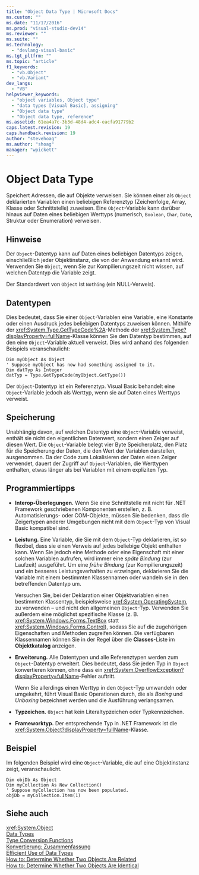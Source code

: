 ```yaml
---
title: "Object Data Type | Microsoft Docs"
ms.custom: ""
ms.date: "11/17/2016"
ms.prod: "visual-studio-dev14"
ms.reviewer: ""
ms.suite: ""
ms.technology: 
  - "devlang-visual-basic"
ms.tgt_pltfrm: ""
ms.topic: "article"
f1_keywords: 
  - "vb.Object"
  - "vb.Variant"
dev_langs: 
  - "VB"
helpviewer_keywords: 
  - "object variables, Object type"
  - "data types [Visual Basic], assigning"
  - "Object data type"
  - "Object data type, reference"
ms.assetid: 61ea4a7c-3b3d-48d4-adc4-eacfa91779b2
caps.latest.revision: 19
caps.handback.revision: 19
author: "stevehoag"
ms.author: "shoag"
manager: "wpickett"
---
```

# Object Data Type
Speichert Adressen, die auf Objekte verweisen.  Sie können einer als `Object` deklarierten Variablen einen beliebigen Referenztyp \(Zeichenfolge, Array, Klasse oder Schnittstelle\) zuweisen.  Eine `Object`\-Variable kann darüber hinaus auf Daten eines beliebigen Werttyps \(numerisch, `Boolean`, `Char`, `Date`, Struktur oder Enumeration\) verweisen.  
  
## Hinweise  
 Der `Object`\-Datentyp kann auf Daten eines beliebigen Datentyps zeigen, einschließlich jeder Objektinstanz, die von der Anwendung erkannt wird.  Verwenden Sie `Object`, wenn Sie zur Kompilierungszeit nicht wissen, auf welchen Datentyp die Variable zeigt.  
  
 Der Standardwert von `Object` ist `Nothing` \(ein NULL\-Verweis\).  
  
## Datentypen  
 Dies bedeutet, dass Sie einer `Object`\-Variablen eine Variable, eine Konstante oder einen Ausdruck jedes beliebigen Datentyps zuweisen können.  Mithilfe der <xref:System.Type.GetTypeCode%2A>\-Methode der <xref:System.Type?displayProperty=fullName>\-Klasse können Sie den Datentyp bestimmen, auf den eine `Object`\-Variable aktuell verweist.  Dies wird anhand des folgenden Beispiels veranschaulicht:  
  
```  
Dim myObject As Object  
' Suppose myObject has now had something assigned to it.  
Dim datTyp As Integer  
datTyp = Type.GetTypeCode(myObject.GetType())  
```  
  
 Der `Object`\-Datentyp ist ein Referenztyp.  Visual Basic behandelt eine `Object`\-Variable jedoch als Werttyp, wenn sie auf Daten eines Werttyps verweist.  
  
## Speicherung  
 Unabhängig davon, auf welchen Datentyp eine `Object`\-Variable verweist, enthält sie nicht den eigentlichen Datenwert, sondern einen Zeiger auf diesen Wert.  Die `Object`\-Variable belegt vier Byte Speicherplatz, den Platz für die Speicherung der Daten, die den Wert der Variablen darstellen, ausgenommen.  Da der Code zum Lokalisieren der Daten einen Zeiger verwendet, dauert der Zugriff auf `Object`\-Variablen, die Werttypen enthalten, etwas länger als bei Variablen mit einem expliziten Typ.  
  
## Programmiertipps  
  
-   **Interop\-Überlegungen.** Wenn Sie eine Schnittstelle mit nicht für .NET Framework geschriebenen Komponenten erstellen, z. B. Automatisierungs\- oder COM\-Objekte, müssen Sie bedenken, dass die Zeigertypen anderer Umgebungen nicht mit dem `Object`\-Typ von Visual Basic kompatibel sind.  
  
-   **Leistung.** Eine Variable, die Sie mit dem `Object`\-Typ deklarieren, ist so flexibel, dass sie einen Verweis auf jedes beliebige Objekt enthalten kann.  Wenn Sie jedoch eine Methode oder eine Eigenschaft mit einer solchen Variablen aufrufen, wird immer eine *späte Bindung* \(zur Laufzeit\) ausgeführt.  Um eine *frühe Bindung* \(zur Kompilierungszeit\) und ein besseres Leistungsverhalten zu erzwingen, deklarieren Sie die Variable mit einem bestimmten Klassennamen oder wandeln sie in den betreffenden Datentyp um.  
  
     Versuchen Sie, bei der Deklaration einer Objektvariablen einen bestimmten Klassentyp, beispielsweise <xref:System.OperatingSystem>, zu verwenden – und nicht den allgemeinen `Object`\-Typ.  Verwenden Sie außerdem eine möglichst spezifische Klasse \(z. B. <xref:System.Windows.Forms.TextBox> statt <xref:System.Windows.Forms.Control>\), sodass Sie auf die zugehörigen Eigenschaften und Methoden zugreifen können.  Die verfügbaren Klassennamen können Sie in der Regel über die **Classes**\-Liste im **Objektkatalog** anzeigen.  
  
-   **Erweiterung.** Alle Datentypen und alle Referenztypen werden zum `Object`\-Datentyp erweitert.  Dies bedeutet, dass Sie jeden Typ in `Object` konvertieren können, ohne dass ein <xref:System.OverflowException?displayProperty=fullName>\-Fehler auftritt.  
  
     Wenn Sie allerdings einen Werttyp in den `Object`\-Typ umwandeln oder umgekehrt, führt Visual Basic Operationen durch, die als *Boxing* und *Unboxing* bezeichnet werden und die Ausführung verlangsamen.  
  
-   **Typzeichen.** `Object` hat kein Literaltypzeichen oder Typkennzeichen.  
  
-   **Frameworktyp.** Der entsprechende Typ in .NET Framework ist die <xref:System.Object?displayProperty=fullName>\-Klasse.  
  
## Beispiel  
 Im folgenden Beispiel wird eine `Object`\-Variable, die auf eine Objektinstanz zeigt, veranschaulicht.  
  
```  
Dim objDb As Object  
Dim myCollection As New Collection()  
' Suppose myCollection has now been populated.  
objDb = myCollection.Item(1)  
```  
  
## Siehe auch  
 <xref:System.Object>   
 [Data Types](../../../visual-basic/language-reference/data-types/data-type-summary.md)   
 [Type Conversion Functions](../../../visual-basic/language-reference/functions/type-conversion-functions.md)   
 [Konvertierung: Zusammenfassung](../../../visual-basic/language-reference/keywords/conversion-summary.md)   
 [Efficient Use of Data Types](../../../visual-basic/programming-guide/language-features/data-types/efficient-use-of-data-types.md)   
 [How to: Determine Whether Two Objects Are Related](../../../visual-basic/programming-guide/language-features/variables/how-to-determine-whether-two-objects-are-related.md)   
 [How to: Determine Whether Two Objects Are Identical](../../../visual-basic/programming-guide/language-features/variables/how-to-determine-whether-two-objects-are-identical.md)